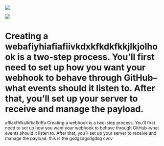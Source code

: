 
<a href='http://localhost:8075/job/sampleJenkins'><img src='http://localhost:8075/job/sampleJenkins/badge/icon'></a>

<a href='http://localhost:8075/job/sampleJenkins/'><img src='http://localhost:8075/buildStatus/icon?job=sampleJenkins,style=flat'></a>

Creating a webafiyhiafiafiivkdxkfkdkfkkjlkjolhook is a two-step process. You’ll first need to set up how you want your webhook to behave through GitHub–what events should it listen to. After that, you’ll set up your server to receive and manage the payload.
=======
afllakfhlkalkfkafklffa
Creating a webhook is a two-step process. You’ll first need to set up how you want your webhook to behave through GitHub–what events should it listen to. After that, you’ll set up your server to receive and manage the payload. this is the 
gsdgsdgsdgdsg
cvcv
